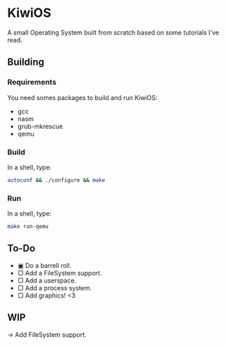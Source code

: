 # KiwiOS
A small Operating System built from scratch based on some tutorials I've read.

## Building

### Requirements
You need somes packages to build and run KiwiOS:

- gcc
- nasm
- grub-mkrescue
- qemu

### Build
In a shell, type:

```sh
autoconf && ./configure && make
```

### Run
In a shell, type:

```sh
make run-qemu
```

## To-Do

- &#x25A3; Do a barrell roll.
- &#x25A2; Add a FileSystem support.
- &#x25A2; Add a userspace.
- &#x25A2; Add a process system.
- &#x25A2; Add graphics! <3

## WIP

-> Add FileSystem support.
